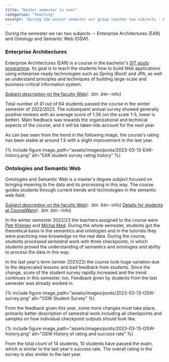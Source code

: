 ```yaml
---
title: "Winter semester is over"
categories: "Teaching"
excerpt: "During the winter semester our group teaches two subjects - Enterprise Architectures (EAR) and Ontology and Semantic Web (OSW). Semester is now over, including the results of the student survey, making it great opportunity for its evaluation from our side."
---
```


During the semester we ran two subjects -- Enterprise Architectures (EAR) and Ontology and Semantic Web (OSW).

### Enterprise Architectures

Enterprise Architectures (EAR) is a course in the bachelor's [SIT study programme](https://sit.fel.cvut.cz/). Its goal is to teach the students how to build Web applications
using enterprise-ready technologies such as Spring (Boot) and JPA, as well as understand principles and techniques of building large-scale and business-critical information system.

[Subject description on the faculty Web](https://fel.cvut.cz/en/education/bk/predmety/58/33/p5833906.html){: .btn .btn--info}

Total number of 41 out of 64 students passed the course in the winter semester of 2022/2023. The subsequent annual survey showed generally positive reviews with an average
score of 1.36 (on the scale 1-5, lower is better). Main feedback was towards the organizational and technical aspects of the course, and it will be
taken into account for the next year.

As can bee seen from the trend in the following image, the course's rating has been stable at around 1.5 with a slight improvement in the last year.

{% include figure image_path="assets/images/posts/2023-03-13-EAR-history.png" alt="EAR student survey rating history" %}

### Ontologies and Semantic Web

Ontologies and Semantic Web is a master's degree subject focused on bringing meaning to the data and its processing in this way. The course guides students through current trends and technologies in the semantic web field.

[Subject description on the faculty Web](https://fel.cvut.cz/en/education/bk/predmety/58/33/p5833706.html){: .btn .btn--info}
[Details for students at CourseWare](https://cw.fel.cvut.cz/b221/courses/b4m36osw/start){: .btn .btn--info}

In the winter semester 2022/23 the teachers assigned to the course were [Petr Křemen](https://kbss.felk.cvut.cz/web/team#petr-křemen) and [Michal Med](https://kbss.felk.cvut.cz/web/team#michal-med). During the whole semester, students got the theoretical basis in the semantics and ontologies and in the tutorials they were practicing new knowledge on the real data. During the course, students processed semestral work with three checkpoints, in which students proved the understanding of semantics and ontologies and ability to process the data in this way.

In the last year's term (winter 2021/22) the course took huge variation due to the deprecated lessons and bad feedback from students. Since the change, score of the student survey rapidly increased and the trend continues in this semester, too. Feedback given by students from the last semester was already worked in.

{% include figure image_path="assets/images/posts/2023-03-13-OSW-survey.png" alt="OSW Student Survey" %}

From the feedback given this year, some more changes must take place, primarily better description of semestral work including all checkpoints and samples on how individual checkpoint outputs should look like.

{% include figure image_path="assets/images/posts/2023-03-13-OSW-history.png" alt="OSW History of rating and success rate" %}

From the total count of 14 students, 10 students have passed the exam, which is similar to the last year's success rate. The overall rating in the survey is also similar to the last year.
